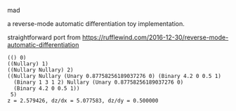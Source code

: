 mad

a reverse-mode automatic differentiation toy implementation.

straightforward port from
<https://rufflewind.com/2016-12-30/reverse-mode-automatic-differentiation>

```
(() 0)
((Nullary) 1)
((Nullary Nullary) 2)
((Nullary Nullary (Unary 0.87758256189037276 0) (Binary 4.2 0 0.5 1)
  (Binary 1 3 1 2) Nullary (Unary 0.87758256189037276 0)
  (Binary 4.2 0 0.5 1))
 5)
z = 2.579426, dz/dx = 5.077583, dz/dy = 0.500000
```

